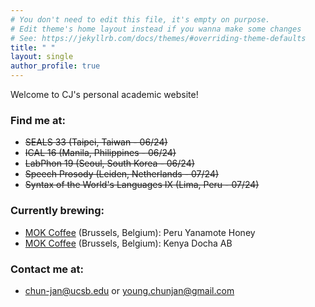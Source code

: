 ```yaml
---
# You don't need to edit this file, it's empty on purpose.
# Edit theme's home layout instead if you wanna make some changes
# See: https://jekyllrb.com/docs/themes/#overriding-theme-defaults
title: " "
layout: single
author_profile: true
---
```


Welcome to CJ's personal academic website!

### Find me at:
- ~~SEALS 33 (Taipei, Taiwan - 06/24)~~
- ~~ICAL 16 (Manila, Philippines - 06/24)~~
- ~~LabPhon 19 (Seoul, South Korea - 06/24)~~
- ~~Speech Prosody (Leiden, Netherlands - 07/24)~~
- ~~Syntax of the World's Languages IX (Lima, Peru - 07/24)~~

### Currently brewing:
- [MOK Coffee](https://mokcoffee.be/) (Brussels, Belgium): Peru Yanamote Honey
- [MOK Coffee](https://mokcoffee.be/) (Brussels, Belgium): Kenya Docha AB

### Contact me at:
- <chun-jan@ucsb.edu> or <young.chunjan@gmail.com>
